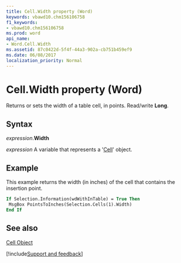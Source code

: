 ```yaml
---
title: Cell.Width property (Word)
keywords: vbawd10.chm156106758
f1_keywords:
- vbawd10.chm156106758
ms.prod: word
api_name:
- Word.Cell.Width
ms.assetid: 87c0422d-5f4f-44a3-902a-cb751b459ef9
ms.date: 06/08/2017
localization_priority: Normal
---
```



# Cell.Width property (Word)

Returns or sets the width of a table cell, in points. Read/write  **Long**.


## Syntax

_expression_.**Width**

_expression_ A variable that represents a '[Cell](Word.Cell.md)' object.


## Example

This example returns the width (in inches) of the cell that contains the insertion point.


```vb
If Selection.Information(wdWithInTable) = True Then 
 MsgBox PointsToInches(Selection.Cells(1).Width) 
End If
```


## See also


[Cell Object](Word.Cell.md)

[!include[Support and feedback](~/includes/feedback-boilerplate.md)]